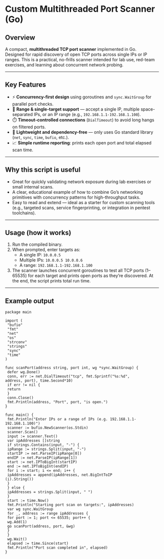 # Custom Multithreaded Port Scanner (Go)

## Overview
A compact, **multithreaded TCP port scanner** implemented in Go.  
Designed for rapid discovery of open TCP ports across single IPs or IP ranges. This is a practical, no-frills scanner intended for lab use, red-team exercises, and learning about concurrent network probing.

---

## Key Features
- ⚡ **Concurrency-first design** using goroutines and `sync.WaitGroup` for parallel port checks.  
- 🔁 **Range & single-target support** — accept a single IP, multiple space-separated IPs, or an IP range (e.g., `192.168.1.1-192.168.1.100`).  
- ⏱️ **Timeout-controlled connections** (`DialTimeout`) to avoid long hangs on filtered ports.  
- 🧹 **Lightweight and dependency-free** — only uses Go standard library (`net`, `sync`, `time`, `bufio`, etc.).  
- 📈 **Simple runtime reporting**: prints each open port and total elapsed scan time.

---

## Why this script is useful
- Great for quickly validating network exposure during lab exercises or small internal scans.  
- A clear, educational example of how to combine Go’s networking primitives with concurrency patterns for high-throughput tasks.  
- Easy to read and extend — ideal as a starter for custom scanning tools (e.g., targeted scans, service fingerprinting, or integration in pentest toolchains).

---

## Usage (how it works)
1. Run the compiled binary.  
2. When prompted, enter targets as:
   - A single IP: `10.0.0.5`  
   - Multiple IPs: `10.0.0.5 10.0.0.6`  
   - A range: `192.168.1.1-192.168.1.100`  
3. The scanner launches concurrent goroutines to test all TCP ports (1–65535) for each target and prints open ports as they’re discovered. At the end, the script prints total run time.

---

## Example output
```
package main

import (
 "bufio"
 "fmt"
 "net"
 "os"
 "strconv"
 "strings"
 "sync"
 "time"
)

func scanPort(address string, port int, wg *sync.WaitGroup) {
 defer wg.Done()
 conn, err := net.DialTimeout("tcp", fmt.Sprintf("%s:%d",
address, port), time.Second*10)
 if err != nil {
 return
 }
 conn.Close()
 fmt.Println(address, "Port", port, "is open.")
}

func main() {
 fmt.Println("Enter IPs or a range of IPs (e.g. 192.168.1.1-
192.168.1.100)")
 scanner := bufio.NewScanner(os.Stdin)
 scanner.Scan()
 input := scanner.Text()
 var ipAddresses []string
 if strings.Contains(input, "-") {
 ipRange := strings.Split(input, "-")
 startIP := net.ParseIP(ipRange[0])
 endIP := net.ParseIP(ipRange[1])
 start := net.IPToBigInt(startIP)
 end := net.IPToBigInt(endIP)
 for i := start; i <= end; i++ {
 ipAddresses = append(ipAddresses, net.BigIntToIP
(i).String())
 }
 } else {
 ipAddresses = strings.Split(input, " ")
 }
 start := time.Now()
 fmt.Println("Starting port scan on targets:", ipAddresses)
 var wg sync.WaitGroup
 for _, address := range ipAddresses {
 for port := 1; port <= 65535; port++ {
 wg.Add(1)
 go scanPort(address, port, &wg)
 }
 }
 wg.Wait()
 elapsed := time.Since(start)
 fmt.Println("Port scan completed in", elapsed)
}
```

